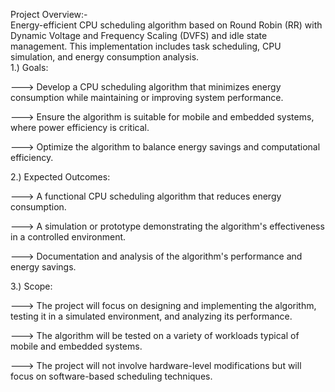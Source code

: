 Project Overview:-<br>
Energy-efficient CPU scheduling algorithm based on Round Robin (RR) with Dynamic Voltage and Frequency Scaling (DVFS) and idle state management. This implementation includes task scheduling, CPU simulation, and energy consumption analysis.<br>
1.) Goals:

---> Develop a CPU scheduling algorithm that minimizes energy consumption while maintaining or improving system performance.

---> Ensure the algorithm is suitable for mobile and embedded systems, where power efficiency is critical.

---> Optimize the algorithm to balance energy savings and computational efficiency.

2.) Expected Outcomes:

---> A functional CPU scheduling algorithm that reduces energy consumption.

---> A simulation or prototype demonstrating the algorithm's effectiveness in a controlled environment.

---> Documentation and analysis of the algorithm's performance and energy savings.

3.) Scope:

---> The project will focus on designing and implementing the algorithm, testing it in a simulated environment, and analyzing its performance.

---> The algorithm will be tested on a variety of workloads typical of mobile and embedded systems.

---> The project will not involve hardware-level modifications but will focus on software-based scheduling techniques.
